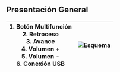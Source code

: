 ## Presentación General
| 1. Botón Multifunción <br> 2. Retroceso <br> 3. Avance <br> 4. Volumen + <br> 5. Volumen - <br> 6. Conexión USB| ![Esquema](http://static.energysistem.com/images/manuals/42229/53d0ea41893b3.jpg) |
| - | - |
